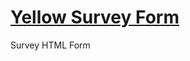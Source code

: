 # <a href="https://ardeshirv.github.io/YellowSurveyForm/" alt="Navigate to Yellow Survey Form">Yellow Survey Form</a>
<p>Survey HTML Form</p><br>
